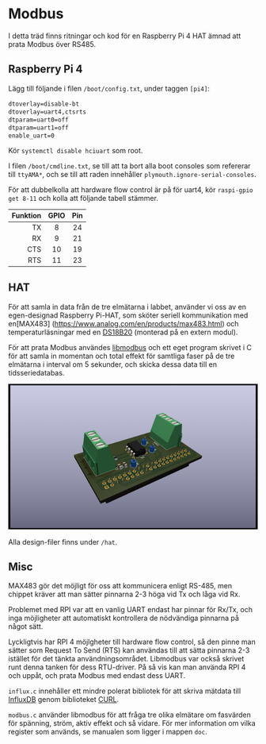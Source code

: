 
# Modbus

I detta träd finns ritningar och kod för en Raspberry Pi 4 HAT ämnad att prata
Modbus över RS485.

## Raspberry Pi 4

Lägg till följande i filen `/boot/config.txt`, under taggen `[pi4]`:

	dtoverlay=disable-bt
	dtoverlay=uart4,ctsrts
	dtparam=uart0=off
	dtparam=uart1=off
	enable_uart=0

Kör `systemctl disable hciuart` som root.

I filen `/boot/cmdline.txt`, se till att ta bort alla boot consoles som
refererar till `ttyAMA*`, och se till att raden innehåller
`plymouth.ignore-serial-consoles`.

För att dubbelkolla att hardware flow control är på för uart4, kör
`raspi-gpio get 8-11` och kolla att följande tabell stämmer.

| Funktion | GPIO | Pin |
|---------:|:----:|:---:|
|       TX |   8  |  24 |
|       RX |   9  |  21 |
|      CTS |  10  |  19 |
|      RTS |  11  |  23 |

## HAT

För att samla in data från de tre elmätarna i labbet, använder vi oss av en
egen-designad Raspberry Pi-HAT, som sköter seriell kommunikation med en[MAX483]
(https://www.analog.com/en/products/max483.html) och temperaturläsningar med
en [DS18B20](https://www.analog.com/en/products/ds18b20.html) (monterad på en
extern modul).

För att prata Modbus användes [libmodbus](https://libmodbus.org) och ett eget
program skrivet i C för att samla in momentan och total effekt för samtliga
faser på de tre elmätarna i interval om 5 sekunder, och skicka dessa data till
en tidsseriedatabas.

![3D-rendering av kretskortet](hat.png?raw=true "3D-rendering av kretskortet")

Alla design-filer finns under `/hat`.

## Misc

MAX483 gör det möjligt för oss att kommunicera enligt RS-485, men chippet kräver
att man sätter pinnarna 2-3 höga vid Tx och låga vid Rx.

Problemet med RPI var att en vanlig UART endast har pinnar för Rx/Tx, och inga
möjligheter att automatiskt kontrollera de nödvändiga pinnarna på något sätt.

Lyckligtvis har RPI 4 möjlgheter till hardware flow control, så den pinne man
sätter som Request To Send (RTS) kan användas till att sätta pinnarna 2-3
istället för det tänkta användningsområdet. Libmodbus var också skrivet runt
denna tanken för dess RTU-driver. På så vis kan man använda RPI  4 och uppåt,
och prata Modbus med endast dess UART.

`influx.c` innehåller ett mindre polerat bibliotek för att skriva mätdata till
[InfluxDB](https://www.influxdata.com) genom biblioteket [CURL](https://curl.se).

`modbus.c` använder libmodbus för att fråga tre olika
elmätare om fasvärden för spänning, ström, aktiv effekt och så vidare. För mer
information om vilka register som används, se manualen som ligger i mappen
`doc`.
